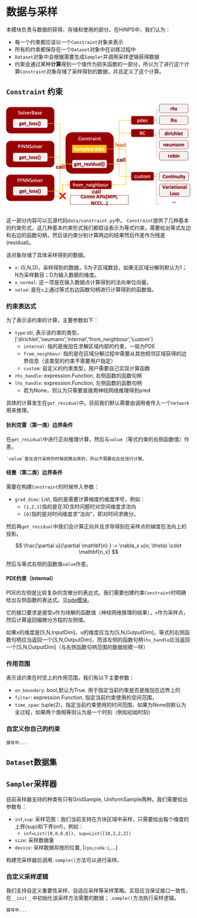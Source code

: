 # 数据与采样

本模块负责与数据的获得、存储和使用的部分。在HiNPS中，我们认为：

- 每一个约束都应该以一个`Constraint`对象来表示
- 所有的约束都保存在一个`Dataset`对象中在训练过程中
- `Dataset`对象中会根据需要生成`Sampler`并调用采样逻辑获得数据
- 约束会通过某种**计算**得到一个值作为损失函数的一部分，所以为了进行这个计算`Constraint`对象存储了采样得到的数据，并且定义了这个计算。

## `Constraint` 约束

![constraint](image/constraint.png "constraint")

这一部分内容可以见源代码`data/constraint.py`中。
`Constraint`提供了几种基本的约束形式，这几种基本约束形式我们都假设表示为等式约束，需要给出等式左边和右边的函数句柄，然后该约束分别计算两边的结果然后作差作为残差(residual)。

该对象存储了具体采样得到的数据。
- `x`: (S,N,D)，采样得到的数据，S为子区域数目，如果无区域分解则默认为1；N为采样数目；D为输入数据的维度。
- `x_normal`: 这一项是在输入数据点计算得到的法向单位向量。
- `value`: 是在`x`上通过等式右边函数句柄进行计算得到的函数值。

### 约束表达式

为了表示该约束的计算，主要参数如下：

- `type`:str, 表示该约束的类型，['dirichlet','neumann','internal','from_neighbour','custom']
    - `internal`: 指的是施加在求解区域内部的约束，一般为PDE
    - `from_neighbour`: 指的是在区域分解过程中需要从其他相邻区域获得的边界信息（该类型的约束不需要用户指定）
    - `custom`: 自定义的约束类型，用户需要自己实现计算函数
- `rhs_handle`: expression.Function, 右侧函数的函数句柄
- `lhs_handle`: expression.Function, 左侧函数的函数句柄
    - 若为None，则认为只需要直接用神经网络推理得到pred

具体的计算发生在`get_residual`中。目前我们默认需要由调用者传入一个`network`用来推理。

#### 狄利克雷（第一类）边界条件
在`get_residual`中进行正向推理计算，然后与`value`（等式约束的右侧函数值）作差。

```{note}
`value`是在进行采样的时候就算出来的，所以不需要在此处进行计算。
```
#### 纽曼（第二类）边界条件

需要在构建`Constraint`的时候传入参数：
- `grad_dims`: List, 指的是需要计算梯度的维度序号，例如：
    - `[1,2,3]`指的是在3D含时问题时对空间维度求法向
    - `[0]`指的是对时间维度求“法向”，即对时间求微分。

然后再`get_residual`中我们会计算正向并且求导得到在采样点的梯度在法向上的投影。

$$
\frac{\partial u}{\partial \mathbf{n} } := \nabla_x u(x; \theta) \cdot \mathbf{n_x} 
$$

然后与等式右侧的函数值`value`作差。

#### PDE约束（internal）

PDE的左侧是比较复杂的含微分的表达式。我们需要创建约束`Constraint`时明确给出左侧函数的表达式。见[pde模块](pde.md)。

它的接口要求是接受`u`作为待解的函数值（神经网络推理的结果），`x`作为采样点，然后计算返回偏微分方程的左侧值。

如果x的维度是[S,N,InputDim]，u的维度应当为[S,N,OutputDim]，等式的右侧函数句柄应当返回一个[S,N,OutputDim]，而该左侧的函数句柄`lhs_handle`应当返回一个[S,N,OutputDim]（与右侧函数句柄范围的数据规模一样）

### 作用范围

表示该约束在时空上的作用范围，我们有以下主要参数：

- `on_boundary`: bool,默认为True. 用于指定当前约束是否是施加在边界上的
- `filter`: expression.Function, 指定当前约束使用的空间范围，
- `time_span`: tuple(2)，指定当前约束使用的时间范围，如果为None则默认为全过程，如果两个值相等则认为是一个时刻（例如初始时刻）


### 自定义你自己的约束
```{note}
撰写中...
```

## `Dataset`数据集

## `Sampler`采样器

目前采样器支持的种类有只有GridSample, UniformSample两种。我们需要给出参数有：

- `inf`,`sup`: 采样范围：我们当前支持在方块区域中采样，只需要给出每个维度的上界(sup)和下界(inf)，例如：
    - `inf=List([0,0,0,0]), sup=List([10,2,2,2])`
- `size`: 采样数据量
- `device`: 采样数据存放的位置, [`cpu`,`cuda:i`,...]

构建完采样器后调用`.sample()`方法可以进行采样。

### 自定义采样逻辑

我们支持自定义重要性采样、自适应采样等采样策略。实现应当保证接口一致性，在`__init__`中初始化该采样方法需要的数据；`.sample()`方法执行采样逻辑。
```{note}
撰写中...
```